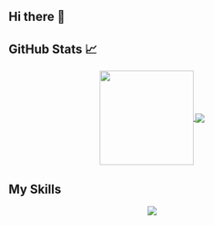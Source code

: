 ## Hi there 👋

## GitHub Stats 📈

<p align="center">

  <a href="https://github.com/anuraghazra/github-readme-stats">
    <img
      align="center"
      height="165"
      src="https://github-readme-stats.vercel.app/api?username=WilliamDLeao&show_icons=true&theme=holi&include_all_commits=true&count_private=true"
    />
  </a>
    <a href="https://github.com/anuraghazra/github-readme-stats">
    <img
      align="center"
      src="https://github-readme-stats.vercel.app/api/top-langs/?username=WilliamDLeao&layout=compact&langs_count=7&theme=holi"
    />
  </a>
</p>

## My Skills 

<p align="center">
  <a href="https://skillicons.dev">
    <img src="https://skillicons.dev/icons?i=c,cpp,py,html,css,javascript,java,vscode,ps" />
  </a>
</p>
